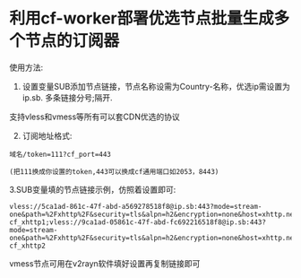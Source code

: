 # 利用cf-worker部署优选节点批量生成多个节点的订阅器

使用方法:

1. 设置变量SUB添加节点链接，节点名称设需为Country-名称，优选ip需设置为ip.sb. 多条链接分号;隔开.

支持vless和vmess等所有可以套CDN优选的协议

2. 订阅地址格式:
```
域名/token=111?cf_port=443

(把111换成你设置的token,443可以换成cf通用端口如2053，8443)
```

3.SUB变量填的节点链接示例，仿照着设置即可:
```
vless://5ca1ad-861c-47f-abd-a569278518f8@ip.sb:443?mode=stream-one&path=%2Fxhttp%2F&security=tls&alpn=h2&encryption=none&host=xhttp.nez.com&fp=chrome&type=xhttp&sni=xhttp.nez.com#Country-cf_xhttp1;vless://9ca1ad-05861c-47f-abd-fc692216518f8@ip.sb:443?mode=stream-one&path=%2Fxhttp%2F&security=tls&alpn=h2&encryption=none&host=xhttp.nez.com&fp=chrome&type=xhttp&sni=xhttp.nez.com#Country-cf_xhttp2
```
vmess节点可用在v2rayn软件填好设置再复制链接即可
